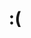 ---
layout: post
title:  ":("
day: "2024-02-01"
text: "
hj nao foi exatamente ruim mas estou muito muito enrolado pra fazer coisas importantes<br/>
<br/>
ontem acabei ficando ate quase 3 da manha acompanhando bbb e dormi mal pra ter que acordar e resolver uns problemas meus no trabalho. adiei o almoço pra terminar as coisas até 14h mas quando deu umas 16h30 ja perdi completamente o foco e nao rendi mais nada<br/>
<br/>
minha teoria atual eh que talvez nao seja TDAH mas sim algum vicio mesmo. hoje tentei ficar alguns momentos ocioso sem tocar no celular mas foi bem complicado, fico meio agitado estilo dependente quimico<br/>
<br/>
nao to conseguindo responder as pessoas direito e enrolei demais pra marcar minha medica e fazer exame e perdi a chance<br/>
<br/>
tambem ja tem um tempo em que estou pensando em parar de usar \"berbardo\" e mudar pra outra coisa mas vem ai
"
---